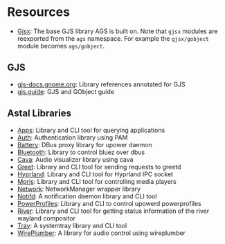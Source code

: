 # Resources

- [Gjsx](https://aylur.github.io/gjsx/): The base GJS library AGS is built on.
  Note that `gjsx` modules are reexported from the `ags` namespace. For example
  the `gjsx/gobject` module becomes `ags/gobject`.

<!--TODO: explain C notations for GJS-->

## GJS

- [gjs-docs.gnome.org](https://gjs-docs.gnome.org/): Library references annotated for GJS
- [gjs.guide](https://gjs.guide/): GJS and GObject guide

## Astal Libraries

- [Apps](https://aylur.github.io/libastal/apps): Library and CLI tool for querying applications
- [Auth](https://aylur.github.io/libastal/auth): Authentication library using PAM
- [Battery](https://aylur.github.io/libastal/battery): DBus proxy library for upower daemon
- [Bluetooth](https://aylur.github.io/libastal/bluetooth): Library to control bluez over dbus
- [Cava](https://aylur.github.io/libastal/cava): Audio visualizer library using cava
- [Greet](https://aylur.github.io/libastal/greet): Library and CLI tool for sending requests to greetd
- [Hyprland](https://aylur.github.io/libastal/hyprland): Library and CLI tool for Hyprland IPC socket
- [Mpris](https://aylur.github.io/libastal/mpris): Library and CLI tool for controlling media players
- [Network](https://aylur.github.io/libastal/network): NetworkManager wrapper library
- [Notifd](https://aylur.github.io/libastal/notifd): A notification daemon library and CLI tool
- [PowerProfiles](https://aylur.github.io/libastal/powerprofiles): Library and CLI to control upowerd powerprofiles
- [River](https://aylur.github.io/libastal/river): Library and CLI tool for getting status information of the river wayland compositor
- [Tray](https://aylur.github.io/libastal/tray): A systemtray library and CLI tool
- [WirePlumber](https://aylur.github.io/libastal/wireplumber): A library for audio control using wireplumber
